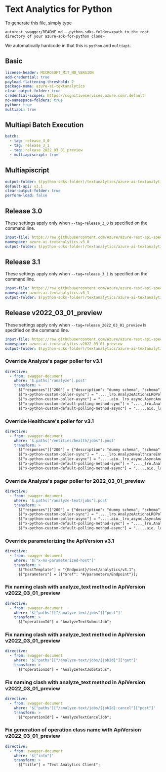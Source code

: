 # Text Analytics for Python

To generate this file, simply type

```
autorest swagger/README.md --python-sdks-folder=<path to the root directory of your azure-sdk-for-python clone>
```

We automatically hardcode in that this is `python` and `multiapi`.

## Basic

```yaml
license-header: MICROSOFT_MIT_NO_VERSION
add-credential: true
payload-flattening-threshold: 2
package-name: azure-ai-textanalytics
clear-output-folder: true
credential-scopes: https://cognitiveservices.azure.com/.default
no-namespace-folders: true
python: true
multiapi: true
```

## Multiapi Batch Execution

```yaml $(multiapi)
batch:
  - tag: release_3_0
  - tag: release_3_1
  - tag: release_2022_03_01_preview
  - multiapiscript: true
```

## Multiapiscript

```yaml $(multiapiscript)
output-folder: $(python-sdks-folder)/textanalytics/azure-ai-textanalytics/azure/ai/textanalytics/_generated/
default-api: v3.1
clear-output-folder: true
perform-load: false
```

## Release 3.0

These settings apply only when `--tag=release_3_0` is specified on the command line.

```yaml $(tag) == 'release_3_0'
input-file: https://raw.githubusercontent.com/Azure/azure-rest-api-specs/main/specification/cognitiveservices/data-plane/TextAnalytics/stable/v3.0/TextAnalytics.json
namespace: azure.ai.textanalytics.v3_0
output-folder: $(python-sdks-folder)/textanalytics/azure-ai-textanalytics/azure/ai/textanalytics/_generated/v3_0
```

## Release 3.1

These settings apply only when `--tag=release_3_1` is specified on the command line.

```yaml $(tag) == 'release_3_1'
input-file: https://raw.githubusercontent.com/Azure/azure-rest-api-specs/main/specification/cognitiveservices/data-plane/TextAnalytics/stable/v3.1/TextAnalytics.json
namespace: azure.ai.textanalytics.v3_1
output-folder: $(python-sdks-folder)/textanalytics/azure-ai-textanalytics/azure/ai/textanalytics/_generated/v3_1
```

## Release v2022_03_01_preview

These settings apply only when `--tag=release_2022_03_01_preview` is specified on the command line.

```yaml $(tag) == 'release_2022_03_01_preview'
input-file: https://raw.githubusercontent.com/Azure/azure-rest-api-specs/dev-cognitiveservices-Language-2022-03-01-preview/specification/cognitiveservices/data-plane/Language/preview/2022-03-01-preview/textanalytics.json
namespace: azure.ai.textanalytics.v2022_03_01_preview
output-folder: $(python-sdks-folder)/textanalytics/azure-ai-textanalytics/azure/ai/textanalytics/_generated/v2022_03_01_preview
```

### Override Analyze's pager poller for v3.1

```yaml
directive:
  - from: swagger-document
    where: '$.paths["/analyze"].post'
    transform: >
      $["responses"]["200"] = {"description": "dummy schema", "schema": {"$ref": "#/definitions/AnalyzeJobState"}};
      $["x-python-custom-poller-sync"] = "...._lro.AnalyzeActionsLROPoller";
      $["x-python-custom-poller-async"] = ".....aio._lro_async.AsyncAnalyzeActionsLROPoller";
      $["x-python-custom-default-polling-method-sync"] = "...._lro.AnalyzeActionsLROPollingMethod";
      $["x-python-custom-default-polling-method-async"] = ".....aio._lro_async.AsyncAnalyzeActionsLROPollingMethod";
```

### Override Healthcare's poller for v3.1

```yaml
directive:
  - from: swagger-document
    where: '$.paths["/entities/health/jobs"].post'
    transform: >
      $["responses"]["200"] = {"description": "dummy schema", "schema": {"$ref": "#/definitions/HealthcareJobState"}};
      $["x-python-custom-poller-sync"] = "...._lro.AnalyzeHealthcareEntitiesLROPoller";
      $["x-python-custom-poller-async"] = ".....aio._lro_async.AsyncAnalyzeHealthcareEntitiesLROPoller";
      $["x-python-custom-default-polling-method-sync"] = "...._lro.AnalyzeHealthcareEntitiesLROPollingMethod";
      $["x-python-custom-default-polling-method-async"] = ".....aio._lro_async.AsyncAnalyzeHealthcareEntitiesLROPollingMethod";
```

### Override Analyze's pager poller for 2022_03_01_preview

```yaml
directive:
  - from: swagger-document
    where: '$.paths["/analyze-text/jobs"].post'
    transform: >
      $["responses"]["200"] = {"description": "dummy schema", "schema": {"$ref": "#/definitions/AnalyzeTextJobState"}};
      $["x-python-custom-poller-sync"] = "...._lro.AnalyzeActionsLROPoller";
      $["x-python-custom-poller-async"] = ".....aio._lro_async.AsyncAnalyzeActionsLROPoller";
      $["x-python-custom-default-polling-method-sync"] = "...._lro.AnalyzeActionsLROPollingMethod";
      $["x-python-custom-default-polling-method-async"] = ".....aio._lro_async.AsyncAnalyzeActionsLROPollingMethod";
```


### Override parameterizing the ApiVersion v3.1

```yaml $(tag) == 'release_3_1'
directive:
  - from: swagger-document
    where: '$["x-ms-parameterized-host"]'
    transform: >
      $["hostTemplate"] = "{Endpoint}/text/analytics/v3.1";
      $["parameters"] = [{"$ref": "#/parameters/Endpoint"}];
```

### Fix naming clash with analyze_text method in ApiVersion v2022_03_01_preview

```yaml $(tag) == 'release_2022_03_01_preview'
directive:
  - from: swagger-document
    where: '$["paths"]["/analyze-text/jobs"]["post"]'
    transform: >
      $["operationId"] = "AnalyzeTextSubmitJob";
```

### Fix naming clash with analyze_text method in ApiVersion v2022_03_01_preview

```yaml $(tag) == 'release_2022_03_01_preview'
directive:
  - from: swagger-document
    where: '$["paths"]["/analyze-text/jobs/{jobId}"]["get"]'
    transform: >
      $["operationId"] = "AnalyzeTextJobStatus";
```

### Fix naming clash with analyze_text method in ApiVersion v2022_03_01_preview

```yaml $(tag) == 'release_2022_03_01_preview'
directive:
  - from: swagger-document
    where: '$["paths"]["/analyze-text/jobs/{jobId}:cancel"]["post"]'
    transform: >
      $["operationId"] = "AnalyzeTextCancelJob";
```

### Fix generation of operation class name with ApiVersion v2022_03_01_preview

```yaml $(tag) == 'release_2022_03_01_preview'
directive:
  - from: swagger-document
    where: '$["info"]'
    transform: >
      $["title"] = "Text Analytics Client";
```